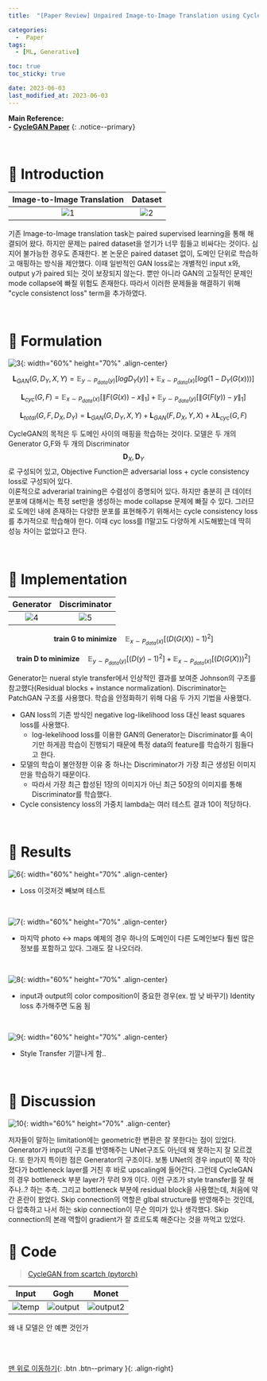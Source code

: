 ```yaml
---
title:  "[Paper Review] Unpaired Image-to-Image Translation using Cycle-Consistent Adversarial Networks (CycleGAN)" 

categories:
  -  Paper
tags:
  - [ML, Generative]

toc: true
toc_sticky: true

date: 2023-06-03
last_modified_at: 2023-06-03
---
```


**Main Reference: <br>- [CycleGAN Paper](https://arxiv.org/abs/1703.10593)**
{: .notice--primary}

<br>


# 🚀 Introduction

| Image-to-Image Translation | Dataset |
|:-:|:-:|
| ![1](https://github.com/inhopp/inhopp/assets/96368476/ccd77f02-287f-47b4-ba43-19089ae06c38) | ![2](https://github.com/inhopp/inhopp/assets/96368476/875e7125-3116-48e3-9a62-51b46c0c7871) |

기존 Image-to-Image translation task는 paired supervised learning을 통해 해결되어 왔다. 하지만 문제는 paired dataset을 얻기가 너무 힘들고 비싸다는 것이다. 심지어 불가능한 경우도 존재한다. 본 논문은 paired dataset 없이, 도메인 단위로 학습하고 매핑하는 방식을 제안했다. 이때 일반적인 GAN loss로는 개별적인 input x와, output y가 paired 되는 것이 보장되지 않는다. 뿐만 아니라 GAN의 고질적인 문제인 mode collapse에 빠질 위험도 존재한다. 따라서 이러한 문제들을 해결하기 위해 "cycle consistenct loss" term을 추가하였다. 


<br>


# 🚀 Formulation

![3](https://github.com/inhopp/inhopp/assets/96368476/98224c34-1ff9-4f51-a9cf-bf9789d791c0){: width="60%" height="70%" .align-center}



$$  \textbf{L}_{GAN} (G, D_{Y}, X, Y) =  \mathbb{E}_{y \sim P_{data}(y)}[log D_{Y}(y)] + \mathbb{E}_{x \sim P_{data}(x)}[ log(1 - D_{Y}(G(x)))] $$

$$  \textbf{L}_{cyc} (G, F) =  \mathbb{E}_{x \sim P_{data}(x)}[\left\| F(G(x)) - x  \right\|_{1}] + \mathbb{E}_{y \sim P_{data}(y)}[\left\| G(F(y)) - y  \right\|_{1}] $$

$$ \textbf{L}_{total} (G, F, D_{X}, D_{Y}) = \textbf{L}_{GAN} (G, D_{Y}, X, Y) + \textbf{L}_{GAN} (F, D_{X}, Y, X) + \lambda \textbf{L}_{cyc} (G, F) $$ 

CycleGAN의 목적은 두 도메인 사이의 매핑을 학습하는 것이다. 모델은 두 개의 Generator G,F와 두 개의 Discriminator $$\textbf{D}_{X} , \textbf{D}_{Y}$$ 로 구성되어 있고, Objective Function은 adversarial loss + cycle consistency loss로 구성되어 있다. <br>이론적으로 adverarial training은 수렴성이 증명되어 있다. 하지만 충분히 큰 데이터 분포에 대해서는 특정 set만을 생성하는 mode collapse 문제에 빠질 수 있다. 그러므로 도메인 내에 존재하는 다양한 분포를 표현해주기 위해서는 cycle consistency loss를 추가적으로 학습해야 한다. 이때 cyc loss를 l1말고도 다양하게 시도해봤는데 딱히 성능 차이는 없었다고 한다.


<br>


# 🚀 Implementation

| Generator | Discriminator |
|:-:|:-:|
| ![4](https://github.com/inhopp/inhopp/assets/96368476/a6a0de8d-37f1-4f19-8734-6623b64ac7ff) | ![5](https://github.com/inhopp/inhopp/assets/96368476/2316df6b-6bee-400b-b064-7a247ae8ffa3) |

$$ \textbf{train G to minimize} \quad \mathbb{E}_{x \sim P_{data}(x)}[(D(G(X))-1)^{2}] $$

$$ \textbf{train D to minimize} \quad \mathbb{E}_{y \sim P_{data}(y)}[(D(y) - 1)^{2}] + \mathbb{E}_{x \sim P_{data}(x)}[(D(G(X)))^{2}] $$

Generator는 nueral style transfer에서 인상적인 결과를 보여준 Johnson의 구조를 참고했다(Residual blocks + instance normalization). Discriminator는 PatchGAN 구조를 사용했다. 학습을 안정화하기 위해 다음 두 가지 기법을 사용했다.

- GAN loss의 기존 방식인 negative log-likelihood loss 대신 least squares loss를 사용했다.
  - log-lekelihood loss를 이용한 GAN의 Generator는 Discriminator를 속이기만 하게끔 학습이 진행되기 때문에 특정 data의 feature를 학습하기 힘들다고 한다.
- 모델의 학습이 불안정한 이유 중 하나는 Discriminator가 가장 최근 생성된 이미지만을 학습하기 때문이다.
  - 따라서 가장 최근 합성된 1장의 이미지가 아닌 최근 50장의 이미지를 통해 Discriminator를 학습했다.
- Cycle consistency loss의 가중치 lambda는 여러 테스트 결과 10이 적당하다.



<br>



# 🚀 Results

![6](https://github.com/inhopp/inhopp/assets/96368476/4f11cb22-0a30-4df2-ba8e-f44b2ce4d915){: width="60%" height="70%" .align-center} 

- Loss 이것저것 빼보며 테스트

<br>

![7](https://github.com/inhopp/inhopp/assets/96368476/18fde89f-d0e1-4fe9-83ef-9f1cd61e0d2a){: width="60%" height="70%" .align-center} 

- 마지막 photo <-> maps 예제의 경우 하나의 도메인이 다른 도메인보다 훨씬 많은 정보를 포함하고 있다. 그래도 잘 나오더라.

<br>

![8](https://github.com/inhopp/inhopp/assets/96368476/a18c33b2-3df4-4eeb-8e1f-0658a4a878b9){: width="60%" height="70%" .align-center}

- input과 output의 color composition이 중요한 경우(ex. 밤 낮 바꾸기) Identity loss 추가해주면 도움 됨

<br>

![9](https://github.com/inhopp/inhopp/assets/96368476/b160d3e2-e9f9-47b0-9eb0-df21541afadc){: width="60%" height="70%" .align-center}

- Style Transfer 기깔나게 함..




<br>


# 🚀 Discussion

![10](https://github.com/inhopp/inhopp/assets/96368476/69a79dbb-eec2-4312-b9ff-146e5691014a){: width="60%" height="70%" .align-center}

저자들이 말하는 limitation에는 geometric한 변환은 잘 못한다는 점이 있었다. Generator가 input의 구조를 반영해주는 UNet구조도 아닌데 왜 못하는지 잘 모르겠다. 또 한가지 특이한 점은 Generator의 구조이다. 보통 UNet의 경우 input이 쭉 작아졌다가 bottleneck layer를 거친 후 바로 upscaling에 들어간다. 그런데 CycleGAN의 경우 bottleneck 부분 layer가 무려 9개 이다. 이런 구조가 style transfer를 잘 해주나..? 하는 추측. 그리고 bottleneck 부분에 residual block을 사용했는데, 처음에 약간 혼란이 왔었다. Skip connection의 역할은 glbal structure를 반영해주는 것인데, 다 압축하고 나서 하는 skip connection이 무슨 의미가 있나 생각했다. Skip connection의 본래 역할이 gradient가 잘 흐르도록 해준다는 것을 까먹고 있었다.

# 🚀 Code

> [CycleGAN from scartch (pytorch)](https://github.com/inhopp/CycleGAN)

| Input | Gogh | Monet |
|:-:|:-:|:-:|
| ![temp](https://github.com/inhopp/inhopp/assets/96368476/1970e94e-2e5e-437d-9c8c-60abdbba31c3) | ![output](https://github.com/inhopp/inhopp/assets/96368476/4c532445-7241-4fba-93ff-5f3ed473a2c7) | ![output2](https://github.com/inhopp/inhopp/assets/96368476/48cdbcde-0ed8-4b9d-9af0-b1433cb15afc) |

왜 내 모델은 안 예쁜 것인가



<br>
<br>



[맨 위로 이동하기](#){: .btn .btn--primary }{: .align-right}